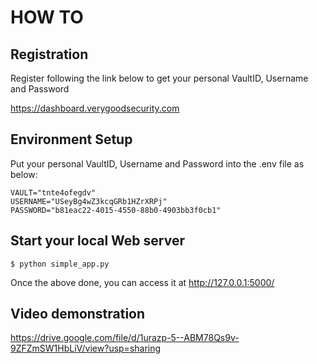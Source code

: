 # HOW TO

## Registration

Register following the link below to get your personal VaultID, Username and Password

https://dashboard.verygoodsecurity.com

## Environment Setup

Put your personal VaultID, Username and Password into the .env file as below:
```
VAULT="tnte4ofegdv"
USERNAME="USeyBg4wZ3kcqGRb1HZrXRPj"
PASSWORD="b81eac22-4015-4550-88b0-4903bb3f0cb1"
```

## Start your local Web server

```
$ python simple_app.py
```

Once the above done, you can access it at http://127.0.0.1:5000/

## Video demonstration

https://drive.google.com/file/d/1urazp-5--ABM78Qs9v-9ZFZmSW1HbLiV/view?usp=sharing
